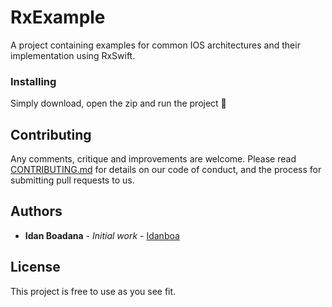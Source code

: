 # RxExample

A project containing examples for common IOS architectures and their implementation using RxSwift.

### Installing

Simply download, open the zip and run the project 🙂

## Contributing

Any comments, critique and improvements are welcome.
Please read [CONTRIBUTING.md](https://gist.github.com/PurpleBooth/b24679402957c63ec426) for details on our code of conduct, and the process for submitting pull requests to us.

## Authors

* **Idan Boadana** - *Initial work* - [Idanboa](https://github.com/idanboa)

## License

This project is free to use as you see fit.
